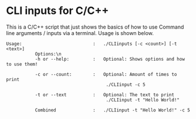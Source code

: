 # CLI inputs for C/C++
This is a C/C++ script that just shows the basics of how to use Command line arguments / inputs via a terminal. Usage is shown below.
```
Usage:                           :   ./CLIinputs [-c <count>] [-t <text>] 
           Options:\n
           -h or --help:         :   Optional: Shows options and how to use them!

           -c or --count:        :   Optional: Amount of times to print
                                      ./CLIinput -c 5

           -t or --text          :   Optional: The text to print
                                      ./CLIinput -t "Hello World!"
                                      
           Combined              :   ./CLIinput -t "Hello World!" -c 5           
```
